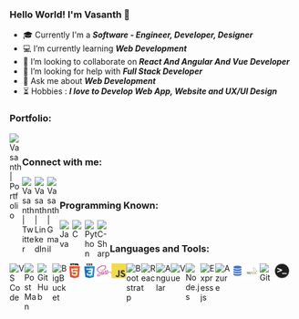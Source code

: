 ### Hello World! I'm Vasanth 👋

- 🎓 Currently I'm a ***Software - Engineer, Developer, Designer***
- 💻 I’m currently learning ***Web Development***
- 👬 I’m looking to collaborate on ***React And Angular And Vue Developer***
- 🔭 I’m looking for help with ***Full Stack Developer***
- 💬 Ask me about ***Web Development***
- ⏳ Hobbies : ***I love to Develop Web App, Website and UX/UI Design***

### Portfolio:

[<img align="left" alt="Vasanth | Portfolio" width="22px" src="https://vasanth1009.github.io/Personal-Portfolio/Image/favicon.png" />][website]
<br />

### Connect with me:

[<img align="left" alt="Vasanth | Twitter" width="22px" src="https://abs.twimg.com/favicons/twitter.ico" />][twitter]
[<img align="left" alt="Vasanth | LinkedIn" width="22px" src="https://static-exp1.licdn.com/sc/h/al2o9zrvru7aqj8e1x2rzsrca" />][linkedin]
[<img align="left" alt="Vasanth | Gmail" width="22px" src="https://ssl.gstatic.com/ui/v1/icons/mail/rfr/gmail.ico" />][gmail]
<br />

### Programming Known:

<img align="left" alt="Java" width="22px" src="https://img.icons8.com/color/48/000000/java.png" />
<img align="left" alt="C" width="22px" src="https://img.icons8.com/color/48/000000/c-programming.png" />
<img align="left" alt="Python" width="22px" src="https://img.icons8.com/color/48/000000/python.png" />
<img align="left" alt="C-Sharp" width="22px" src="https://img.icons8.com/color/48/000000/c-sharp-logo-2.png" />
<br />

### Languages and Tools:

<img align="left" alt="VS Code" width="26px" src="https://code.visualstudio.com/favicon.ico" />
<img align="left" alt="PostMan" width="23px" src="https://www.postman.com/favicon-32x32.png?v=13d51aa1bbfaacb557bf41b85783e441" />
<img align="left" alt="GitHub" width="26px" src="https://github.com/fluidicon.png" />
<img align="left" alt="BigBucket" width="26px" src="https://d301sr5gafysq2.cloudfront.net/frontbucket/parcel/present/build-favicon-default.5ced79d9.ico" />
<img align="left" alt="HTML5" width="26px" src="https://raw.githubusercontent.com/github/explore/80688e429a7d4ef2fca1e82350fe8e3517d3494d/topics/html/html.png" />
<img align="left" alt="CSS3" width="26px" src="https://raw.githubusercontent.com/github/explore/80688e429a7d4ef2fca1e82350fe8e3517d3494d/topics/css/css.png" />
<img align="left" alt="Sass" width="26px" src="https://raw.githubusercontent.com/github/explore/80688e429a7d4ef2fca1e82350fe8e3517d3494d/topics/sass/sass.png" />
<img align="left" alt="JS" width="26px" src="https://raw.githubusercontent.com/github/explore/80688e429a7d4ef2fca1e82350fe8e3517d3494d/topics/javascript/javascript.png" />
<img align="left" alt="Bootstrap" width="26px" src="https://getbootstrap.com/docs/5.0/assets/img/favicons/favicon.ico" />
<img align="left" alt="React" width="26px" src="https://reactjs.org/favicon.ico" />
<img align="left" alt="Angular" width="26px" src="https://angular.io/assets/images/favicons/favicon.ico" />
<img align="left" alt="Vue" width="26px" src="https://vuejs.org/images/icons/android-icon-192x192.png" />
<img align="left" alt="Node.js" width="26px" src="https://nodejs.org/static/images/favicons/favicon.ico" />
<img align="left" alt="Expressjs" width="26px" src="https://expressjs.com/images/favicon.png" />
<img align="left" alt="Azure" width="26px" src="https://img.icons8.com/color/48/000000/azure-1.png" />
<img align="left" alt="SQL" width="26px" src="https://raw.githubusercontent.com/github/explore/80688e429a7d4ef2fca1e82350fe8e3517d3494d/topics/sql/sql.png" />
<img align="left" alt="MySQL" width="26px" src="https://raw.githubusercontent.com/github/explore/80688e429a7d4ef2fca1e82350fe8e3517d3494d/topics/mysql/mysql.png" />
<img align="left" alt="Git" width="26px" src="https://git-scm.com/favicon.ico" />
<img align="left" alt="Terminal" width="26px" src="https://raw.githubusercontent.com/github/explore/80688e429a7d4ef2fca1e82350fe8e3517d3494d/topics/terminal/terminal.png" />
<br />
<br />

[website]: https://vasanth1009.github.io/Personal-Portfolio/
[twitter]: https://twitter.com/Vasanth10091999
[linkedin]: https://www.linkedin.com/in/vasanthprabhakaran/
[gmail]: mailto:vasanthprabhakaran1999@gmail.com
